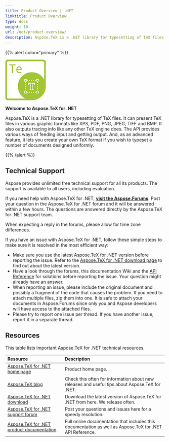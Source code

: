 ```yaml
---
title: Product Overview | .NET
linktitle: Product Overview
type: docs
weight: 10
url: /net/product-overview/
description: Aspose.TeX is a .NET library for typesetting of TeX files. It provides you with the rich functionality like conversion or creating your own TeX format.
---
```


{{% alert color="primary" %}}

![Aspose.TeX for .NET](product-overview_1.png)

**Welcome to Aspose.TeX for .NET**

Aspose.TeX is a .NET library for typesetting of TeX files. It can present TeX files in various graphic formats like XPS, PDF, PNG, JPEG, TIFF and BMP. It also outputs tracing info like any other TeX engine does. The API provides various ways of feeding input and getting output. And, as an advanced feature, it lets you create your own TeX format if you wish to typeset a number of documents designed uniformly.

{{% /alert %}}
## **Technical Support**
Aspose provides unlimited free technical support for all its products. The support is available to all users, including evaluation.

If you need help with Aspose.TeX for .NET, [**visit the Aspose.Forums**](https://forum.aspose.com/). Post your question in the Aspose.TeX for .NET forum and it will be answered within a few hours. The questions are answered directly by the Aspose.TeX for .NET support team.

When expecting a reply in the forums, please allow for time zone differences.

If you have an issue with Aspose.TeX for .NET, follow these simple steps to make sure it is resolved in the most efficient way:

- Make sure you use the latest Aspose.TeX for .NET version before reporting the issue. Refer to the [Aspose.TeX for .NET download page](https://www.nuget.org/packages/Aspose.TeX/) to find out about the latest version.
- Have a look through the forums, this documentation Wiki and the [API Reference](https://reference.aspose.com/tex/net/) for solutions before reporting the issue. Your question might already have an answer.
- When reporting an issue, please include the original document and possibly a fragment of the code that causes the problem. If you need to attach multiple files, zip them into one. It is safe to attach your documents in Aspose.Forums since only you and Aspose developers will have access to the attached files.
- Please try to report one issue per thread. If you have another issue, report it in a separate thread.
## **Resources**
This table lists important Aspose.TeX for .NET technical resources.

|**Resource**|**Description**|
| :- | :- |
|[Aspose.TeX for .NET home page](https://products.aspose.com/tex/net)|Product home page.|
|[Aspose.TeX blog](https://blog.aspose.com/category/tex/)|Check this often for information about new releases and useful tips about Aspose.TeX for .NET.|
|[Aspose.TeX for .NET download](https://www.nuget.org/packages/aspose.tex/)|Download the latest version of Aspose.TeX for .NET from here. We release often.|
|[Aspose.TeX for .NET support forum](https://forum.aspose.com/tex)|Post your questions and issues here for a speedy resolution.|
|[Aspose.TeX for .NET product documentation](/tex/net)|Full online documentation that includes this documentation as well as Aspose.TeX for .NET API Reference.|
